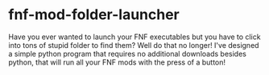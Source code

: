 # fnf-mod-folder-launcher
Have you ever wanted to launch your FNF executables but you have to click into tons of stupid folder to find them? Well do that no longer! I've designed a simple python program that requires no additional downloads besides python, that will run all your FNF mods with the press of a button!
